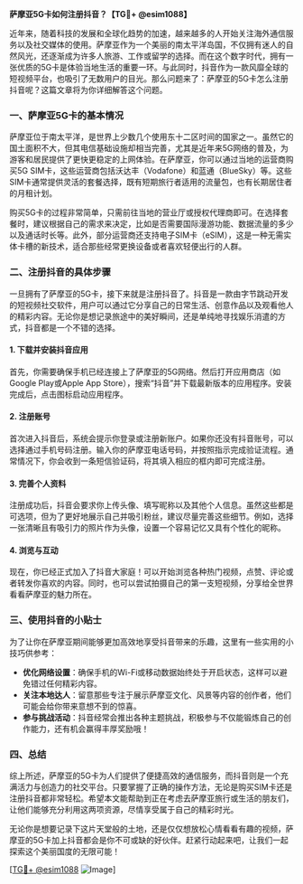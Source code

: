**萨摩亚5G卡如何注册抖音？【TG💪+ @esim1088】**

近年来，随着科技的发展和全球化趋势的加速，越来越多的人开始关注海外通信服务以及社交媒体的使用。萨摩亚作为一个美丽的南太平洋岛国，不仅拥有迷人的自然风光，还逐渐成为许多人旅游、工作或留学的选择。而在这个数字时代，拥有一张优质的5G卡是体验当地生活的重要一环。与此同时，抖音作为一款风靡全球的短视频平台，也吸引了无数用户的目光。那么问题来了：萨摩亚的5G卡怎么注册抖音呢？这篇文章将为你详细解答这个问题。

### 一、萨摩亚5G卡的基本情况

萨摩亚位于南太平洋，是世界上少数几个使用东十二区时间的国家之一。虽然它的国土面积不大，但其电信基础设施却相当完善，尤其是近年来5G网络的普及，为游客和居民提供了更快更稳定的上网体验。在萨摩亚，你可以通过当地的运营商购买5G SIM卡，这些运营商包括沃达丰（Vodafone）和蓝通（BlueSky）等。这些SIM卡通常提供灵活的套餐选择，既有短期旅行者适用的流量包，也有长期居住者的月租计划。

购买5G卡的过程非常简单，只需前往当地的营业厅或授权代理商即可。在选择套餐时，建议根据自己的需求来决定，比如是否需要国际漫游功能、数据流量的多少以及通话时长等。此外，部分运营商还支持电子SIM卡（eSIM），这是一种无需实体卡槽的新技术，适合那些经常更换设备或者喜欢轻便出行的人群。

### 二、注册抖音的具体步骤

一旦拥有了萨摩亚的5G卡，接下来就是注册抖音了。抖音是一款由字节跳动开发的短视频社交软件，用户可以通过它分享自己的日常生活、创意作品以及观看他人的精彩内容。无论你是想记录旅途中的美好瞬间，还是单纯地寻找娱乐消遣的方式，抖音都是一个不错的选择。

#### 1. 下载并安装抖音应用

首先，你需要确保手机已经连接上了萨摩亚的5G网络。然后打开应用商店（如Google Play或Apple App Store），搜索“抖音”并下载最新版本的应用程序。安装完成后，点击图标启动应用程序。

#### 2. 注册账号

首次进入抖音后，系统会提示你登录或注册新账户。如果你还没有抖音账号，可以选择通过手机号码注册。输入你的萨摩亚电话号码，并按照指示完成验证流程。通常情况下，你会收到一条短信验证码，将其填入相应的框内即可完成注册。

#### 3. 完善个人资料

注册成功后，抖音会要求你上传头像、填写昵称以及其他个人信息。虽然这些都是可选项，但为了更好地展示自己并吸引粉丝，建议尽量完善这些细节。例如，选择一张清晰且有吸引力的照片作为头像，设置一个容易记忆又具有个性化的昵称。

#### 4. 浏览与互动

现在，你已经正式加入了抖音大家庭！可以开始浏览各种热门视频，点赞、评论或者转发你喜欢的内容。同时，也可以尝试拍摄自己的第一支短视频，分享给全世界看看萨摩亚的魅力所在。

### 三、使用抖音的小贴士

为了让你在萨摩亚期间能够更加高效地享受抖音带来的乐趣，这里有一些实用的小技巧供参考：

- **优化网络设置**：确保手机的Wi-Fi或移动数据始终处于开启状态，这样可以避免错过任何精彩内容。
- **关注本地达人**：留意那些专注于展示萨摩亚文化、风景等内容的创作者，他们可能会给你带来意想不到的惊喜。
- **参与挑战活动**：抖音经常会推出各种主题挑战，积极参与不仅能锻炼自己的创作能力，还有机会赢得丰厚奖励哦！

### 四、总结

综上所述，萨摩亚的5G卡为人们提供了便捷高效的通信服务，而抖音则是一个充满活力与创造力的社交平台。只要掌握了正确的操作方法，无论是购买SIM卡还是注册抖音都非常轻松。希望本文能帮助到正在考虑去萨摩亚旅行或生活的朋友们，让他们能够充分利用这两项资源，尽情享受属于自己的精彩时光。

无论你是想要记录下这片天堂般的土地，还是仅仅想放松心情看看有趣的视频，萨摩亚的5G卡加上抖音都会是你不可或缺的好伙伴。赶紧行动起来吧，让我们一起探索这个美丽国度的无限可能！

[[TG💪+ @esim1088](https://t.me/s/esim1088) ![Image](https://i.postimg.cc/4NQfJmqS/Snipaste-2025-05-13-00-14-12.png)]